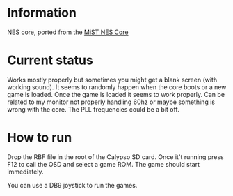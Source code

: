 # Information
NES core, ported from the [MiST NES Core](https://github.com/mist-devel/nes)
# Current status
Works mostly properly but sometimes you might get a blank screen (with working sound). It seems to randomly happen when the core boots or a new game is loaded. Once the game is loaded it seems to work properly. Can be related to my monitor not properly handling 60hz or maybe something is wrong with the core. The PLL frequencies could be a bit off.

# How to run
Drop the RBF file in the root of the Calypso SD card. Once it't running press F12 to call the OSD and select a game ROM. The game should start immediately.

You can use a DB9 joystick to run the games.
